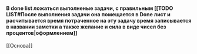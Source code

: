 #### В done list ложаться выполненые задачи, с правильным [[TODO LIST#После выполнения задачи она помещается в Done лист и расчитывается время потраченное на эту задачу время записывается в названии заметки а также желание и сила в виде чисел без процентов|оформлением]]

[[Основа]]
